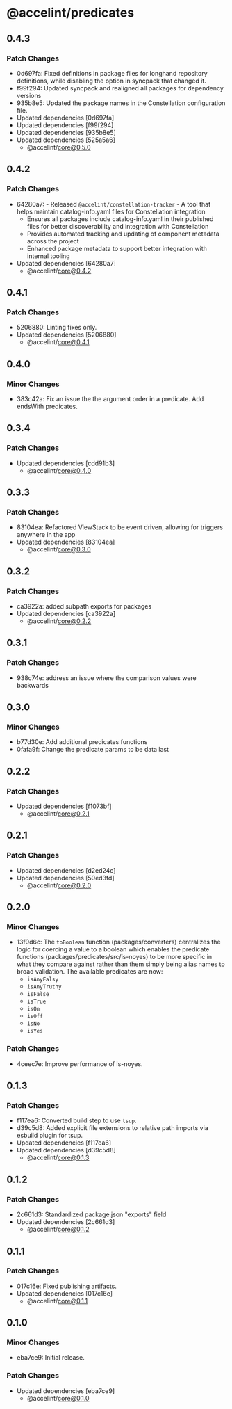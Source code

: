 # @accelint/predicates

## 0.4.3

### Patch Changes

- 0d697fa: Fixed definitions in package files for longhand repository definitions, while disabling the option in syncpack that changed it.
- f99f294: Updated syncpack and realigned all packages for dependency versions
- 935b8e5: Updated the package names in the Constellation configuration file.
- Updated dependencies [0d697fa]
- Updated dependencies [f99f294]
- Updated dependencies [935b8e5]
- Updated dependencies [525a5a6]
  - @accelint/core@0.5.0

## 0.4.2

### Patch Changes

- 64280a7: - Released `@accelint/constellation-tracker` - A tool that helps maintain catalog-info.yaml files for Constellation integration
  - Ensures all packages include catalog-info.yaml in their published files for better discoverability and integration with Constellation
  - Provides automated tracking and updating of component metadata across the project
  - Enhanced package metadata to support better integration with internal tooling
- Updated dependencies [64280a7]
  - @accelint/core@0.4.2

## 0.4.1

### Patch Changes

- 5206880: Linting fixes only.
- Updated dependencies [5206880]
  - @accelint/core@0.4.1

## 0.4.0

### Minor Changes

- 383c42a: Fix an issue the the argument order in a predicate. Add endsWith predicates.

## 0.3.4

### Patch Changes

- Updated dependencies [cdd91b3]
  - @accelint/core@0.4.0

## 0.3.3

### Patch Changes

- 83104ea: Refactored ViewStack to be event driven, allowing for triggers anywhere in the app
- Updated dependencies [83104ea]
  - @accelint/core@0.3.0

## 0.3.2

### Patch Changes

- ca3922a: added subpath exports for packages
- Updated dependencies [ca3922a]
  - @accelint/core@0.2.2

## 0.3.1

### Patch Changes

- 938c74e: address an issue where the comparison values were backwards

## 0.3.0

### Minor Changes

- b77d30e: Add additional predicates functions
- 0fafa9f: Change the predicate params to be data last

## 0.2.2

### Patch Changes

- Updated dependencies [f1073bf]
  - @accelint/core@0.2.1

## 0.2.1

### Patch Changes

- Updated dependencies [d2ed24c]
- Updated dependencies [50ed3fd]
  - @accelint/core@0.2.0

## 0.2.0

### Minor Changes

- 13f0d6c: The `toBoolean` function (packages/converters) centralizes the logic for coercing a value
  to a boolean which enables the predicate functions (packages/predicates/src/is-noyes) to
  be more specific in what they compare against rather than them simply being alias names
  to broad validation. The available predicates are now:
  - `isAnyFalsy`
  - `isAnyTruthy`
  - `isFalse`
  - `isTrue`
  - `isOn`
  - `isOff`
  - `isNo`
  - `isYes`

### Patch Changes

- 4ceec7e: Improve performance of is-noyes.

## 0.1.3

### Patch Changes

- f117ea6: Converted build step to use `tsup`.
- d39c5d8: Added explicit file extensions to relative path imports via esbuild plugin for tsup.
- Updated dependencies [f117ea6]
- Updated dependencies [d39c5d8]
  - @accelint/core@0.1.3

## 0.1.2

### Patch Changes

- 2c661d3: Standardized package.json "exports" field
- Updated dependencies [2c661d3]
  - @accelint/core@0.1.2

## 0.1.1

### Patch Changes

- 017c16e: Fixed publishing artifacts.
- Updated dependencies [017c16e]
  - @accelint/core@0.1.1

## 0.1.0

### Minor Changes

- eba7ce9: Initial release.

### Patch Changes

- Updated dependencies [eba7ce9]
  - @accelint/core@0.1.0
